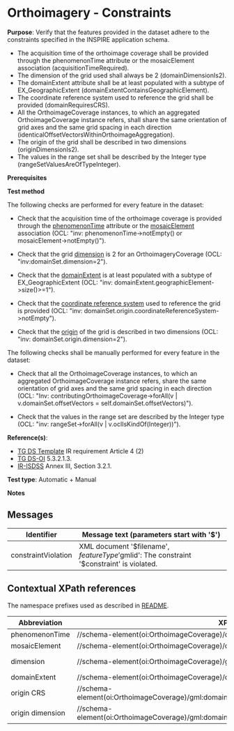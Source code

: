 # Orthoimagery - Constraints

**Purpose**: Verify that the features provided in the dataset adhere to the constraints specified in the INSPIRE application schema.

* The acquisition time of the orthoimage coverage shall be provided through the phenomenonTime attribute or the mosaicElement association (acquisitionTimeRequired).
* The dimension of the grid used shall always be 2 (domainDimensionIs2).
* The domainExtent attribute shall be at least populated with a subtype of EX_GeographicExtent (domainExtentContainsGeographicElement).
* The coordinate reference system used to reference the grid shall be provided (domainRequiresCRS).
* All the OrthoimageCoverage instances, to which an aggregated OrthoimageCoverage instance refers, shall share the same orientation of grid axes and the same grid spacing in each direction (identicalOffsetVectorsWithinOrthoimageAggregation).
* The origin of the grid shall be described in two dimensions (originDimensionIs2).
* The values in the range set shall be described by the Integer type (rangeSetValuesAreOfTypeInteger).


**Prerequisites**

**Test method**

The following checks are performed for every feature in the dataset:

* Check that the acquisition time of the orthoimage coverage is provided through the [phenomenonTime](#phenomenonTime) attribute or the [mosaicElement](#mosaicElement) association (OCL: "inv: phenomenonTime->notEmpty() or mosaicElement->notEmpty()").

* Check that the grid [dimension](#dimension) is 2 for an OrthoimageryCoverage (OCL: "inv:domainSet.dimension=2").

* Check that the [domainExtent](#domainExtent) is at least populated with a subtype of EX_GeographicExtent (OCL: "inv: domainExtent.geographicElement->size()>=1").
	
* Check that the [coordinate reference system](#originCRS) used to reference the grid is provided (OCL: "inv: domainSet.origin.coordinateReferenceSystem->notEmpty").

* Check that the [origin](#origin) of the grid is described in two dimensions (OCL: "inv: domainSet.origin.dimension=2").


The following checks shall be manually performed for every feature in the dataset:

* Check that all the OrthoimageCoverage instances, to which an aggregated OrthoimageCoverage instance refers, share the same orientation of grid axes and the same grid spacing in each direction (OCL: "Inv: contributingOrthoimageCoverage->forAll(v | v.domainSet.offsetVectors = self.domainSet.offsetVectors)").

* Check that the values in the range set are described by the Integer type (OCL: "inv: rangeSet->forAll(v | v.oclIsKindOf(Integer))").


**Reference(s)**: 

* [TG DS Template](./README.md#ref_TG_DS_tmpl) IR requirement Article 4 (2)
* [TG DS-OI](./README.md#ref_TG_DS_OI) 5.3.2.1.3.
* [IR-ISDSS](./README.md#ref_IR-ISDSS) Annex III, Section 3.2.1.

**Test type**: Automatic + Manual

**Notes** 


## Messages

Identifier  |  Message text (parameters start with '$')
---------------------------------------------------------- | -------------------------------------------------------------------------
constraintViolation <a name="constraintViolation"/>  |  XML document '$filename', $featureType '$gmlid': The constraint '$constraint' is violated.

## Contextual XPath references

The namespace prefixes used as described in [README](./README.md#namespaces).

Abbreviation                                               |  XPath expression                     |Multiplicity       |Voidable
---------------------------------------------------------- | ------------------------------------- | ------------------|----------
phenomenonTime <a name="phenomenonTime"></a> | //schema-element(oi:OrthoimageCoverage)/oi:phenomenonTime/@xlink:href | 0..1 | Yes
mosaicElement <a name="mosaicElement"></a> | //schema-element(oi:OrthoimageCoverage)/oi:mosaicElement/@xlink:href | 0..\* | Yes
dimension <a name="dimension"></a> | //schema-element(oi:OrthoimageCoverage)/gml:domainSet/gml:RectifiedGrid/@dimension | 1 | Not applicable
domainExtent <a name="domainExtent"></a> | //schema-element(oi:OrthoimageCoverage)/oi:domainExtent/gmd:EX_Extent/gmd:geographicElement | 1..\* | No
origin CRS <a name="originCRS"></a> | //schema-element(oi:OrthoimageCoverage)/gml:domainSet/gml:RectifiedGrid/gml:origin/gml:Point/@srsName | 0..1 | Not applicable
origin dimension <a name="origin"></a> | //schema-element(oi:OrthoimageCoverage)/gml:domainSet/gml:RectifiedGrid/gml:origin/gml:Point/@srsDimension | 0..1 | Not applicable